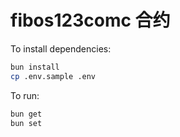 # fibos123comc 合约

To install dependencies:

```bash
bun install
cp .env.sample .env
```

To run:

```bash
bun get
bun set
```
